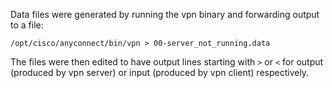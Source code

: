 Data files were generated by running the vpn binary and forwarding output to a
file:

    /opt/cisco/anyconnect/bin/vpn > 00-server_not_running.data


The files were then edited to have output lines starting with ``>`` or ``<``
for output (produced by vpn server) or input (produced by vpn client)
respectively.
